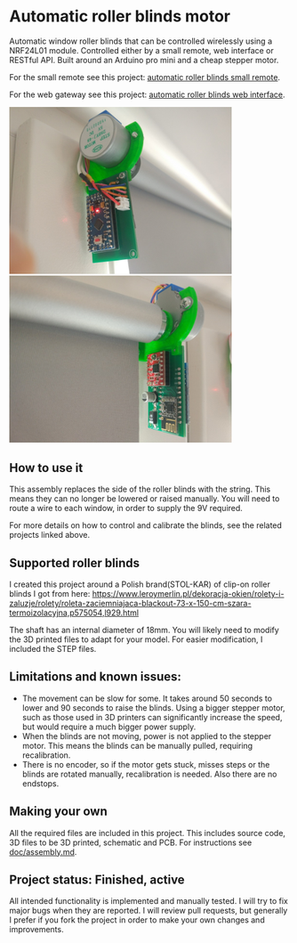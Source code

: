 # Automatic roller blinds motor
Automatic window roller blinds that can be controlled wirelessly using a NRF24L01 module. Controlled either by a small remote, web interface or RESTful API.
Built around an Arduino pro mini and a cheap stepper motor.

For the small remote see this project: [automatic roller blinds small remote](../automatic-roller-blinds-remote).

For the web gateway see this project: [automatic roller blinds web interface](../automatic-roller-blinds-web-ui).

<p><img src="doc/final.jpg" width="400"/><img src="doc/final2.jpg" width="400"/></p>

## How to use it

This assembly replaces the side of the roller blinds with the string. This means they can no longer be lowered or raised manually.
You will need to route a wire to each window, in order to supply the 9V required.

For more details on how to control and calibrate the blinds, see the related projects linked above. 

## Supported roller blinds

I created this project around a Polish brand(STOL-KAR) of clip-on roller blinds I got from here: https://www.leroymerlin.pl/dekoracja-okien/rolety-i-zaluzje/rolety/roleta-zaciemniajaca-blackout-73-x-150-cm-szara-termoizolacyjna,p575054,l929.html

The shaft has an internal diameter of 18mm.
You will likely need to modify the 3D printed files to adapt for your model. For easier modification, I included the STEP files.

## Limitations and known issues:
- The movement can be slow for some. It takes around 50 seconds to lower and 90 seconds to raise the blinds. Using a bigger stepper motor, such as those used in 3D printers can significantly increase the speed, but would require a much bigger power supply.
- When the blinds are not moving, power is not applied to the stepper motor. This means the blinds can be manually pulled, requiring recalibration.
- There is no encoder, so if the motor gets stuck, misses steps or the blinds are rotated manually, recalibration is needed. Also there are no endstops.

## Making your own
All the required files are included in this project. This includes source code, 3D files to be 3D printed, schematic and PCB.
For instructions see [doc/assembly.md](doc/assembly.md).

## Project status: Finished, active
All intended functionality is implemented and manually tested. I will try to fix major bugs when they are reported. I will review pull requests, but generally I prefer if you fork the project in order to make your own changes and improvements.